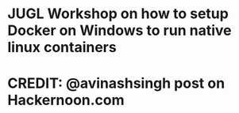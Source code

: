 # JUGL Workshop on how to setup Docker on Windows to run native linux containers
# CREDIT: @avinashsingh post on Hackernoon.com
#
